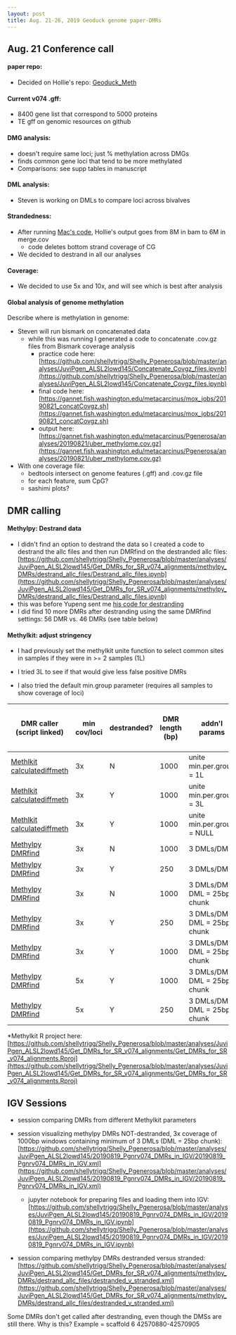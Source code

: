 ```yaml
---
layout: post
title: Aug. 21-26, 2019 Geoduck genome paper-DMRs
---
```


## Aug. 21 Conference call

#### paper repo:
- Decided on Hollie's repo:  [Geoduck_Meth](https://github.com/hputnam/Geoduck_Meth)

#### Current v074 .gff:

- 8400 gene list that correspond to 5000 proteins
- TE gff on genomic resources on github

#### DMG analysis:

- doesn't require same loci; just % methylation across DMGs
- finds common gene loci that tend to be more methylated
- Comparisons: see supp tables in manuscript

#### DML analysis:
- Steven is working on DMLs to compare loci across bivalves

#### Strandedness: 

- After running [Mac's code](https://github.com/hputnam/Geoduck_Meth/blob/master/RAnalysis/Scripts/formatting_merging_gff.pl), Hollie's output goes from 8M in bam to 6M in merge.cov 
	- code deletes bottom strand coverage of CG 
- We decided to destrand in all our analyses

#### Coverage:
- We decided to use 5x and 10x, and will see which is best after analysis

#### Global analysis of genome methylation 
Describe where is methylation in genome:

- Steven will run bismark on concatenated data
	- while this was running I generated a code to concatenate .cov.gz files from Bismark coverage analysis
		- practice code here:  [https://github.com/shellytrigg/Shelly_Pgenerosa/blob/master/analyses/JuviPgen_ALSL2lowd145/Concatenate_Covgz_files.ipynb](https://github.com/shellytrigg/Shelly_Pgenerosa/blob/master/analyses/JuviPgen_ALSL2lowd145/Concatenate_Covgz_files.ipynb)
		- final code here: [https://gannet.fish.washington.edu/metacarcinus/mox_jobs/20190821_concatCovgz.sh](https://gannet.fish.washington.edu/metacarcinus/mox_jobs/20190821_concatCovgz.sh)
		- output here:  [https://gannet.fish.washington.edu/metacarcinus/Pgenerosa/analyses/20190821/uber_methylome.cov.gz](https://gannet.fish.washington.edu/metacarcinus/Pgenerosa/analyses/20190821/uber_methylome.cov.gz)
- With one coverage file:
	- bedtools intersect on genome features (.gff) and .cov.gz file
	- for each feature, sum CpG?
	- sashimi plots?
	

## DMR calling
#### Methylpy: Destrand data
- I didn't find an option to destrand the data so I created a code to destrand the allc files and then run DMRfind on the destranded allc files:  [https://github.com/shellytrigg/Shelly_Pgenerosa/blob/master/analyses/JuviPgen_ALSL2lowd145/Get_DMRs_for_SR_v074_alignments/methylpy_DMRs/destrand_allc_files/Destrand_allc_files.ipynb](https://github.com/shellytrigg/Shelly_Pgenerosa/blob/master/analyses/JuviPgen_ALSL2lowd145/Get_DMRs_for_SR_v074_alignments/methylpy_DMRs/destrand_allc_files/Destrand_allc_files.ipynb)
- this was before Yupeng sent me [his code for destranding](https://github.com/yupenghe/methylpy/issues/36)
- I did find 10 more DMRs after destranding using the same DMRfind settings: 56 DMR vs. 46 DMRs (see table below) 

#### Methylkit: adjust stringency
- I had previously set the methylkit unite function to select common sites in samples if they were in >= 2 samples (1L)

- I tried 3L to see if that would give less false positive DMRs

- I also tried the default min.group parameter (requires all samples to show coverage of loci)

|  DMR caller (script linked) | min cov/loci | destranded?| DMR length (bp)|addn'l params|# DMRs (output files linked)  |  
|---|---|---|---|---|---|
| [Methlkit calculatediffmeth](https://github.com/shellytrigg/Shelly_Pgenerosa/blob/master/analyses/JuviPgen_ALSL2lowd145/Get_DMRs_for_SR_v074_alignments/Get_DMRs_for_SR_v074_alignments.Rmd) | 3x|N|1000|unite min.per.group = 1L |[3248](https://github.com/shellytrigg/Shelly_Pgenerosa/blob/master/analyses/JuviPgen_ALSL2lowd145/Get_DMRs_for_SR_v074_alignments/SR_v074_ALvSL-L_hyperANDhypoDMR.tsv)  |  
| [Methlkit calculatediffmeth](https://github.com/shellytrigg/Shelly_Pgenerosa/blob/master/analyses/JuviPgen_ALSL2lowd145/Get_DMRs_for_SR_v074_alignments/Get_DMRs_for_SR_v074_alignments_unite3LdestrandT.Rmd) | 3x|Y|1000|unite min.per.group = 3L |[529](https://github.com/shellytrigg/Shelly_Pgenerosa/blob/master/analyses/JuviPgen_ALSL2lowd145/Get_DMRs_for_SR_v074_alignments/SR_v074_ALvSL-L_hyperANDhypoDMR_unite3Ldestrand.tsv)  |   
|[Methlkit calculatediffmeth](https://github.com/shellytrigg/Shelly_Pgenerosa/blob/master/analyses/JuviPgen_ALSL2lowd145/Get_DMRs_for_SR_v074_alignments/Get_DMRs_for_SR_v074_alignments_unite3LdestrandT.Rmd) | 3x |Y|1000|unite min.per.group = NULL| [529](https://github.com/shellytrigg/Shelly_Pgenerosa/blob/master/analyses/JuviPgen_ALSL2lowd145/Get_DMRs_for_SR_v074_alignments/SR_v074_ALvSL-L_hyperANDhypoDMR_unite.minpgdefault.destrand.tsv)  |   
|[Methylpy DMRfind](https://github.com/shellytrigg/Shelly_Pgenerosa/blob/master/analyses/JuviPgen_ALSL2lowd145/Get_DMRs_for_SR_v074_alignments/methylpy_DMRs/Methylpy%20DMRs%20vs%20Methylkit%20DMRs.ipynb)  | 3x |N|1000|3 DMLs/DMR| [4](https://github.com/shellytrigg/Shelly_Pgenerosa/blob/master/analyses/JuviPgen_ALSL2lowd145/Get_DMRs_for_SR_v074_alignments/methylpy_DMRs/DMR500bp__rms_results_collapsed.tsv)  |   
|[Methylpy DMRfind](https://github.com/shellytrigg/Shelly_Pgenerosa/blob/master/analyses/JuviPgen_ALSL2lowd145/Get_DMRs_for_SR_v074_alignments/methylpy_DMRs/destrand_allc_files/Destrand_allc_files.ipynb) |3x |Y|250|3 DMLs/DMR |[0](https://github.com/shellytrigg/Shelly_Pgenerosa/blob/master/analyses/JuviPgen_ALSL2lowd145/Get_DMRs_for_SR_v074_alignments/methylpy_DMRs/destrand_allc_files/DMR250_rms_results_collapsed.tsv)  |  
|[Methylpy DMRfind](https://github.com/shellytrigg/Shelly_Pgenerosa/blob/master/analyses/JuviPgen_ALSL2lowd145/Get_DMRs_for_SR_v074_alignments/methylpy_DMRs/Methylpy%20DMRs%20vs%20Methylkit%20DMRs.ipynb) | 3x|N|1000|3 DMLs/DMR; DML = 25bp chunk |[46](https://github.com/shellytrigg/Shelly_Pgenerosa/blob/master/analyses/JuviPgen_ALSL2lowd145/Get_DMRs_for_SR_v074_alignments/methylpy_DMRs/DMR1000bpMCmax25_rms_results_collapsed.tsv)  |   
|[Methylpy DMRfind](https://github.com/shellytrigg/Shelly_Pgenerosa/blob/master/analyses/JuviPgen_ALSL2lowd145/Get_DMRs_for_SR_v074_alignments/methylpy_DMRs/destrand_allc_files/Destrand_allc_files.ipynb) |3x|Y|250| 3 DMLs/DMR; DML = 25bp chunk|[59](https://github.com/shellytrigg/Shelly_Pgenerosa/blob/master/analyses/JuviPgen_ALSL2lowd145/Get_DMRs_for_SR_v074_alignments/methylpy_DMRs/destrand_allc_files/DMR250sortbpMCmax25cov3x_rms_results_collapsed.tsv) |
|[Methylpy DMRfind](https://github.com/shellytrigg/Shelly_Pgenerosa/blob/master/analyses/JuviPgen_ALSL2lowd145/Get_DMRs_for_SR_v074_alignments/methylpy_DMRs/destrand_allc_files/Destrand_allc_files.ipynb) |3x|Y| 1000|3 DMLs/DMR; DML = 25bp chunk|[56](https://github.com/shellytrigg/Shelly_Pgenerosa/blob/master/analyses/JuviPgen_ALSL2lowd145/Get_DMRs_for_SR_v074_alignments/methylpy_DMRs/destrand_allc_files/DMR1000sortbpMCmax25_rms_results_collapsed.tsv)|
|[Methylpy DMRfind](https://github.com/shellytrigg/Shelly_Pgenerosa/blob/master/analyses/JuviPgen_ALSL2lowd145/Get_DMRs_for_SR_v074_alignments/methylpy_DMRs/destrand_allc_files/Destrand_allc_files.ipynb) |5x| Y|1000|3 DMLs/DMR; DML = 25bp chunk|[26](https://github.com/shellytrigg/Shelly_Pgenerosa/blob/master/analyses/JuviPgen_ALSL2lowd145/Get_DMRs_for_SR_v074_alignments/methylpy_DMRs/destrand_allc_files/DMR1000sortbpMCmax25cov5x_rms_results_collapsed.tsv)|
|[Methylpy DMRfind](https://github.com/shellytrigg/Shelly_Pgenerosa/blob/master/analyses/JuviPgen_ALSL2lowd145/Get_DMRs_for_SR_v074_alignments/methylpy_DMRs/destrand_allc_files/Destrand_allc_files.ipynb) |5x|Y|250 |3 DMLs/DMR; DML = 25bp chunk|[26](https://github.com/shellytrigg/Shelly_Pgenerosa/blob/master/analyses/JuviPgen_ALSL2lowd145/Get_DMRs_for_SR_v074_alignments/methylpy_DMRs/destrand_allc_files/DMR250sortbpMCmax25cov5x_rms_results_collapsed.tsv)|

*Methylkit R project here:  [https://github.com/shellytrigg/Shelly_Pgenerosa/blob/master/analyses/JuviPgen_ALSL2lowd145/Get_DMRs_for_SR_v074_alignments/Get_DMRs_for_SR_v074_alignments.Rproj](https://github.com/shellytrigg/Shelly_Pgenerosa/blob/master/analyses/JuviPgen_ALSL2lowd145/Get_DMRs_for_SR_v074_alignments/Get_DMRs_for_SR_v074_alignments.Rproj)

## IGV Sessions
- session comparing DMRs from different Methylkit parameters

- session visualizing methylpy DMRs NOT-destranded, 3x coverage of 1000bp windows containing minimum of 3 DMLs (DML = 25bp chunk): [https://github.com/shellytrigg/Shelly_Pgenerosa/blob/master/analyses/JuviPgen_ALSL2lowd145/20190819_Pgnrv074_DMRs_in_IGV/20190819_Pgnrv074_DMRs_in_IGV.xml](https://github.com/shellytrigg/Shelly_Pgenerosa/blob/master/analyses/JuviPgen_ALSL2lowd145/20190819_Pgnrv074_DMRs_in_IGV/20190819_Pgnrv074_DMRs_in_IGV.xml)
	- jupyter notebook for preparing files and loading them into IGV:  [https://github.com/shellytrigg/Shelly_Pgenerosa/blob/master/analyses/JuviPgen_ALSL2lowd145/20190819_Pgnrv074_DMRs_in_IGV/20190819_Pgnrv074_DMRs_in_IGV.ipynb](https://github.com/shellytrigg/Shelly_Pgenerosa/blob/master/analyses/JuviPgen_ALSL2lowd145/20190819_Pgnrv074_DMRs_in_IGV/20190819_Pgnrv074_DMRs_in_IGV.ipynb) 
- session comparing methylpy DMRs destranded versus stranded:  [https://github.com/shellytrigg/Shelly_Pgenerosa/blob/master/analyses/JuviPgen_ALSL2lowd145/Get_DMRs_for_SR_v074_alignments/methylpy_DMRs/destrand_allc_files/destranded_v_stranded.xml](https://github.com/shellytrigg/Shelly_Pgenerosa/blob/master/analyses/JuviPgen_ALSL2lowd145/Get_DMRs_for_SR_v074_alignments/methylpy_DMRs/destrand_allc_files/destranded_v_stranded.xml)
 

Some DMRs don't get called after destranding, even though the DMSs are still there. Why is this? Example = scaffold 6 42570880-42570905




	




